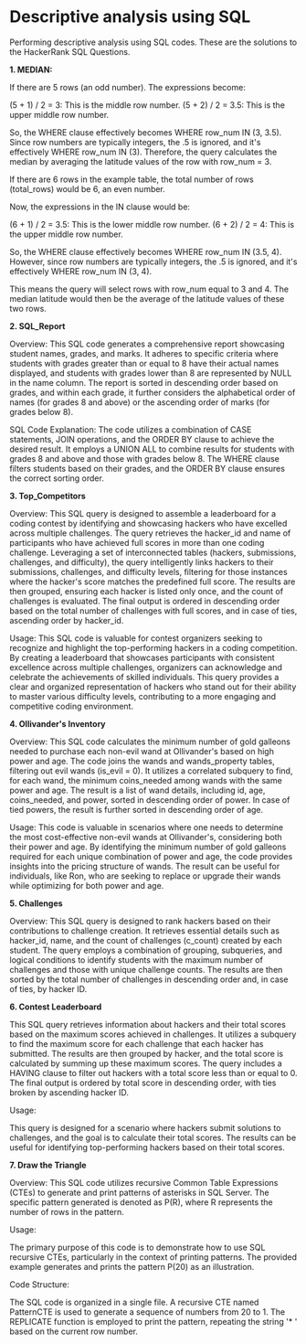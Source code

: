 # Descriptive analysis using SQL
Performing descriptive analysis using SQL codes. These are the solutions to the HackerRank SQL Questions.

**1. MEDIAN:**

If there are 5 rows (an odd number). The expressions become:

(5 + 1) / 2 = 3: This is the middle row number.
(5 + 2) / 2 = 3.5: This is the upper middle row number.

So, the WHERE clause effectively becomes WHERE row_num IN (3, 3.5). Since row numbers are typically integers, the .5 is ignored, and it's effectively WHERE row_num IN (3). Therefore, the query calculates the median by averaging the latitude values of the row with row_num = 3.


If there are 6 rows in the example table, the total number of rows (total_rows) would be 6, an even number.

Now, the expressions in the IN clause would be:

(6 + 1) / 2 = 3.5: This is the lower middle row number.
(6 + 2) / 2 = 4: This is the upper middle row number.

So, the WHERE clause effectively becomes WHERE row_num IN (3.5, 4). However, since row numbers are typically integers, the .5 is ignored, and it's effectively WHERE row_num IN (3, 4).

This means the query will select rows with row_num equal to 3 and 4. The median latitude would then be the average of the latitude values of these two rows.




**2. SQL_Report**

Overview: This SQL code generates a comprehensive report showcasing student names, grades, and marks. It adheres to specific criteria where students with grades greater than or equal to 8 have their actual names displayed, and students with grades lower than 8 are represented by NULL in the name column. The report is sorted in descending order based on grades, and within each grade, it further considers the alphabetical order of names (for grades 8 and above) or the ascending order of marks (for grades below 8).

SQL Code Explanation: The code utilizes a combination of CASE statements, JOIN operations, and the ORDER BY clause to achieve the desired result. It employs a UNION ALL to combine results for students with grades 8 and above and those with grades below 8. The WHERE clause filters students based on their grades, and the ORDER BY clause ensures the correct sorting order.


**3. Top_Competitors**

Overview: This SQL query is designed to assemble a leaderboard for a coding contest by identifying and showcasing hackers who have excelled across multiple challenges. The query retrieves the hacker_id and name of participants who have achieved full scores in more than one coding challenge. Leveraging a set of interconnected tables (hackers, submissions, challenges, and difficulty), the query intelligently links hackers to their submissions, challenges, and difficulty levels, filtering for those instances where the hacker's score matches the predefined full score. The results are then grouped, ensuring each hacker is listed only once, and the count of challenges is evaluated. The final output is ordered in descending order based on the total number of challenges with full scores, and in case of ties, ascending order by hacker_id.

Usage:
This SQL code is valuable for contest organizers seeking to recognize and highlight the top-performing hackers in a coding competition. By creating a leaderboard that showcases participants with consistent excellence across multiple challenges, organizers can acknowledge and celebrate the achievements of skilled individuals. This query provides a clear and organized representation of hackers who stand out for their ability to master various difficulty levels, contributing to a more engaging and competitive coding environment.

**4. Ollivander's Inventory**

Overview:
This SQL code calculates the minimum number of gold galleons needed to purchase each non-evil wand at Ollivander's based on high power and age. The code joins the wands and wands_property tables, filtering out evil wands (is_evil = 0). It utilizes a correlated subquery to find, for each wand, the minimum coins_needed among wands with the same power and age. The result is a list of wand details, including id, age, coins_needed, and power, sorted in descending order of power. In case of tied powers, the result is further sorted in descending order of age.

Usage:
This code is valuable in scenarios where one needs to determine the most cost-effective non-evil wands at Ollivander's, considering both their power and age. By identifying the minimum number of gold galleons required for each unique combination of power and age, the code provides insights into the pricing structure of wands. The result can be useful for individuals, like Ron, who are seeking to replace or upgrade their wands while optimizing for both power and age.

**5. Challenges**

Overview:
This SQL query is designed to rank hackers based on their contributions to challenge creation. It retrieves essential details such as hacker_id, name, and the count of challenges (c_count) created by each student. The query employs a combination of grouping, subqueries, and logical conditions to identify students with the maximum number of challenges and those with unique challenge counts. The results are then sorted by the total number of challenges in descending order and, in case of ties, by hacker ID.

**6. Contest Leaderboard**

This SQL query retrieves information about hackers and their total scores based on the maximum scores achieved in challenges. It utilizes a subquery to find the maximum score for each challenge that each hacker has submitted. The results are then grouped by hacker, and the total score is calculated by summing up these maximum scores. The query includes a HAVING clause to filter out hackers with a total score less than or equal to 0. The final output is ordered by total score in descending order, with ties broken by ascending hacker ID.

Usage:

This query is designed for a scenario where hackers submit solutions to challenges, and the goal is to calculate their total scores.
The results can be useful for identifying top-performing hackers based on their total scores.

**7. Draw the Triangle**

Overview:
This SQL code utilizes recursive Common Table Expressions (CTEs) to generate and print patterns of asterisks in SQL Server. The specific pattern generated is denoted as P(R), where R represents the number of rows in the pattern.

Usage:

The primary purpose of this code is to demonstrate how to use SQL recursive CTEs, particularly in the context of printing patterns. The provided example generates and prints the pattern P(20) as an illustration.

Code Structure:

The SQL code is organized in a single file.
A recursive CTE named PatternCTE is used to generate a sequence of numbers from 20 to 1.
The REPLICATE function is employed to print the pattern, repeating the string '* ' based on the current row number.
